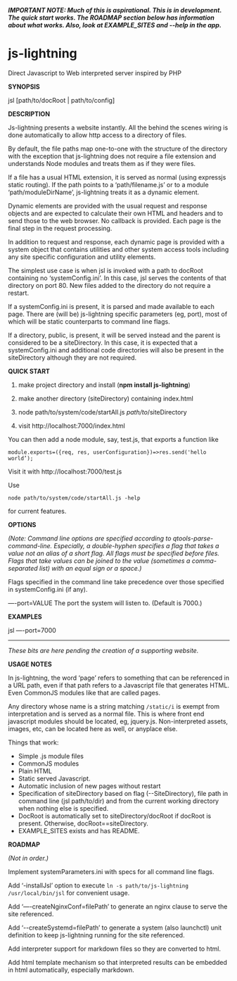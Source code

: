 
***IMPORTANT NOTE: Much of this is aspirational. This is in development. The quick start works. The **ROADMAP** section below has information about what works. Also, look at **EXAMPLE_SITES** and **-\-help** in the app.***

# js-lightning
 Direct Javascript to Web interpreted server inspired by PHP

**SYNOPSIS**

jsl [path/to/docRoot | path/to/config]

**DESCRIPTION**

Js-lightning presents a website instantly. All the behind the scenes wiring is done automatically to allow http access to a directory of files. 

By default, the file paths map one-to-one with the structure of the directory with the exception that js-lightning does not require a file extension and understands Node modules and treats them as if they were files.

If a file has a usual HTML extension, it is served as normal (using expressjs static routing). If the path points to a ‘path/filename.js’ or to a module ‘path/moduleDirName’, js-lightning treats it as a dynamic element.

Dynamic elements are provided with the usual request and response objects and are expected to calculate their own HTML and headers and to send those to the web browser. No callback is provided. Each page is the final step in the request processing.

In addition to request and response, each dynamic page is provided with a system object that contains utilities and other system access tools including any site specific configuration and utility elements.

The simplest use case is when jsl is invoked with a path to docRoot containing no ‘systemConfig.ini’. In this case, jsl serves the contents of that directory on port 80. New files added to the directory do not require a restart.

If a systemConfig.ini is present, it is parsed and made available to each page. There are (will be) js-lightning specific parameters (eg, port), most of which will be static counterparts to command line flags.

If a directory, public, is present, it will be served instead and the parent is considered to be a siteDirectory. In this case, it is expected that a systemConfig.ini and additional code directories will also be present in the siteDirectory although they are not required.

**QUICK START**


1) make project directory and install (**npm install js-lightning**)

2) make another directory (siteDirectory) containing index.html

3) node path/to/system/code/startAll.js *path/to*/siteDirectory

4) visit http://localhost:7000/index.html

You can then add a node module, say, test.js, that exports a function like 

`module.exports=({req, res, userConfiguration})=>res.send('hello world’);`

Visit it with http://localhost:7000/test.js

Use 

`node path/to/system/code/startAll.js -help `

for current features.


**OPTIONS**

*(Note: Command line options are specified according to  qtools-parse-command-line. Especially, a double-hyphen specifies a flag that takes a value not an alias of a short flag. All flags must be specified before files. Flags that take values can be joined to the value (sometimes a comma-separated list) with an equal sign or a space.)*

Flags specified in the command line take precedence over those specified in systemConfig.ini (if any).

—\-port=VALUE	The port the system will listen to. (Default is 7000.)

**EXAMPLES**

jsl —\-port=7000

___

*These bits are here pending the creation of a supporting website.*

**USAGE NOTES**

In js-lightning, the word ‘page’ refers to something that can be referenced in a URL path, even if that path refers to a Javascript file that generates HTML. Even CommonJS modules like that are called pages.

Any directory whose name is a string matching `/static/i` is exempt from interpretation and is served as a normal file. This is where front end javascript modules should be located, eg, jquery.js. Non-interpreted assets, images, etc, can be located here as well, or anyplace else.

Things that work:

* Simple .js module files
* CommonJS modules
* Plain HTML
* Static served Javascript.
* Automatic inclusion of new pages without restart
* Specification of siteDirectory based on flag (-\-SiteDirectory), file path in command line (jsl path/to/dir) and from the current working directory when nothing else is specified.
* DocRoot is automatically set to siteDirectory/docRoot if docRoot is present. Otherwise, docRoot==siteDirectory.
* EXAMPLE_SITES exists and has README.


**ROADMAP**

*(Not in order.)*

Implement systemParameters.ini with specs for all command line flags.

Add ‘-installJsl’ option to execute `ln -s path/to/js-lightning /usr/local/bin/jsl` for convenient usage.

Add ‘—\-createNginxConf=filePath’ to generate an nginx clause to serve the site referenced.

Add ‘-\-createSystemd=filePath’ to generate a system (also launchctl) unit definition to keep js-lightning running for the site referenced.

Add interpreter support for markdown files so they are converted to html.

Add html template mechanism so that interpreted results can be embedded in html automatically, especially markdown.
 

